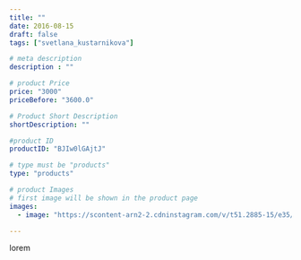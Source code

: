 ```yaml
---
title: ""
date: 2016-08-15
draft: false
tags: ["svetlana_kustarnikova"]

# meta description
description : ""

# product Price
price: "3000"
priceBefore: "3600.0"

# Product Short Description
shortDescription: ""

#product ID
productID: "BJIw0lGAjtJ"

# type must be "products"
type: "products"

# product Images
# first image will be shown in the product page
images:
  - image: "https://scontent-arn2-2.cdninstagram.com/v/t51.2885-15/e35/13651922_160046647762361_1936624741_n.jpg?se=7&tp=1&_nc_ht=scontent-arn2-2.cdninstagram.com&_nc_cat=105&_nc_ohc=D8c7bmuIHooAX-XYVTs&ccb=7-4&oh=9010cde8040fedcd3c2466833f3513f4&oe=6082DD76&ig_cache_key=MTMxNzUxNzYxMDQ4MDQ1MDM3Nw%3D%3D.2-ccb7-4"

---
```

lorem

